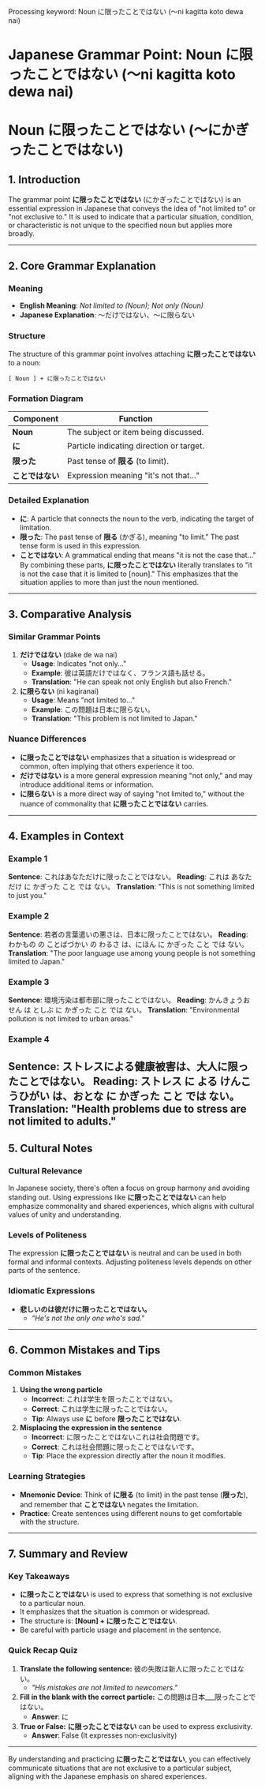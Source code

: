Processing keyword: Noun に限ったことではない (〜ni kagitta koto dewa nai)
# Japanese Grammar Point: Noun に限ったことではない (〜ni kagitta koto dewa nai)
# Noun に限ったことではない (〜にかぎったことではない)
## 1. Introduction
The grammar point **に限ったことではない** (にかぎったことではない) is an essential expression in Japanese that conveys the idea of "not limited to" or "not exclusive to." It is used to indicate that a particular situation, condition, or characteristic is not unique to the specified noun but applies more broadly.

---
## 2. Core Grammar Explanation
### Meaning
- **English Meaning**: *Not limited to (Noun); Not only (Noun)*
- **Japanese Explanation**: ～だけではない、～に限らない
### Structure
The structure of this grammar point involves attaching **に限ったことではない** to a noun:
```
[ Noun ] + に限ったことではない
```
### Formation Diagram
| **Component**      | **Function**                         |
|--------------------|--------------------------------------|
| **Noun**           | The subject or item being discussed. |
| **に**             | Particle indicating direction or target. |
| **限った**         | Past tense of **限る** (to limit).    |
| **ことではない**   | Expression meaning "it's not that..." |
### Detailed Explanation
- **に**: A particle that connects the noun to the verb, indicating the target of limitation.
- **限った**: The past tense of **限る** (かぎる), meaning "to limit." The past tense form is used in this expression.
- **ことではない**: A grammatical ending that means "it is not the case that..."
By combining these parts, **に限ったことではない** literally translates to "it is not the case that it is limited to [noun]." This emphasizes that the situation applies to more than just the noun mentioned.
---
## 3. Comparative Analysis
### Similar Grammar Points
1. **だけではない** (dake de wa nai)
   - **Usage**: Indicates "not only..."
   - **Example**: 彼は英語だけではなく、フランス語も話せる。
   - **Translation**: "He can speak not only English but also French."
2. **に限らない** (ni kagiranai)
   - **Usage**: Means "not limited to..."
   - **Example**: この問題は日本に限らない。
   - **Translation**: "This problem is not limited to Japan."
### Nuance Differences
- **に限ったことではない** emphasizes that a situation is widespread or common, often implying that others experience it too.
- **だけではない** is a more general expression meaning "not only," and may introduce additional items or information.
- **に限らない** is a more direct way of saying "not limited to," without the nuance of commonality that **に限ったことではない** carries.
---
## 4. Examples in Context
### Example 1
**Sentence**: これはあなただけに限ったことではない。
**Reading**: これは あなた だけ に かぎった こと では ない。
**Translation**: "This is not something limited to just you."
### Example 2
**Sentence**: 若者の言葉遣いの悪さは、日本に限ったことではない。
**Reading**: わかもの の ことばづかい の わるさ は、にほん に かぎった こと では ない。
**Translation**: "The poor language use among young people is not something limited to Japan."
### Example 3
**Sentence**: 環境汚染は都市部に限ったことではない。
**Reading**: かんきょうおせん は としぶ に かぎった こと では ない。
**Translation**: "Environmental pollution is not limited to urban areas."
### Example 4
**Sentence**: ストレスによる健康被害は、大人に限ったことではない。
**Reading**: ストレス に よる けんこうひがい は、おとな に かぎった こと では ない。
**Translation**: "Health problems due to stress are not limited to adults."
---
## 5. Cultural Notes
### Cultural Relevance
In Japanese society, there's often a focus on group harmony and avoiding standing out. Using expressions like **に限ったことではない** can help emphasize commonality and shared experiences, which aligns with cultural values of unity and understanding.
### Levels of Politeness
The expression **に限ったことではない** is neutral and can be used in both formal and informal contexts. Adjusting politeness levels depends on other parts of the sentence.
### Idiomatic Expressions
- **悲しいのは彼だけに限ったことではない。**
  - *"He's not the only one who's sad."*
---
## 6. Common Mistakes and Tips
### Common Mistakes
1. **Using the wrong particle**
   - **Incorrect**: これは学生を限ったことではない。
   - **Correct**: これは学生に限ったことではない。
   - **Tip**: Always use **に** before **限ったことではない**.
2. **Misplacing the expression in the sentence**
   - **Incorrect**: に限ったことではないこれは社会問題です。
   - **Correct**: これは社会問題に限ったことではないです。
   - **Tip**: Place the expression directly after the noun it modifies.
### Learning Strategies
- **Mnemonic Device**: Think of **に限る** (to limit) in the past tense (**限った**), and remember that **ことではない** negates the limitation.
- **Practice**: Create sentences using different nouns to get comfortable with the structure.
---
## 7. Summary and Review
### Key Takeaways
- **に限ったことではない** is used to express that something is not exclusive to a particular noun.
- It emphasizes that the situation is common or widespread.
- The structure is: **[Noun] + に限ったことではない**.
- Be careful with particle usage and placement in the sentence.
### Quick Recap Quiz
1. **Translate the following sentence:**
   彼の失敗は新人に限ったことではない。
   - *"His mistakes are not limited to newcomers."*
2. **Fill in the blank with the correct particle:**
   この問題は日本___限ったことではない。
   - **Answer**: に
3. **True or False:**
   **に限ったことではない** can be used to express exclusivity.
   - **Answer**: False (It expresses non-exclusivity)
---
By understanding and practicing **に限ったことではない**, you can effectively communicate situations that are not exclusive to a particular subject, aligning with the Japanese emphasis on shared experiences.
